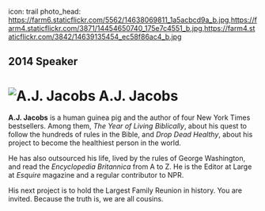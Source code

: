 icon: trail
photo_head: https://farm6.staticflickr.com/5562/14638069811_1a5acbcd9a_b.jpg,https://farm4.staticflickr.com/3871/14454650740_175e7c4551_b.jpg,https://farm4.staticflickr.com/3842/14639135454_ec58f86ac4_b.jpg

## 2014 Speaker

# ![A.J. Jacobs](http://imgs.wds.fm/AJ-Jacobs-avatar.png) A.J. Jacobs

<div class="zig-zags_blue"></div>

**A.J. Jacobs** is a human guinea pig and the author of four New York Times bestsellers. Among them, *The Year of Living Biblically*, about his quest to follow the hundreds of rules in the Bible, and *Drop Dead Healthy*, about his project to become the healthiest person in the world.

He has also outsourced his life, lived by the rules of George Washington, and read the *Encyclopedia Britannica* from A to Z. He is the Editor at Large at *Esquire* magazine and a regular contributor to NPR.

His next project is to hold the Largest Family Reunion in history. You are invited. Because the truth is, we are all cousins.
